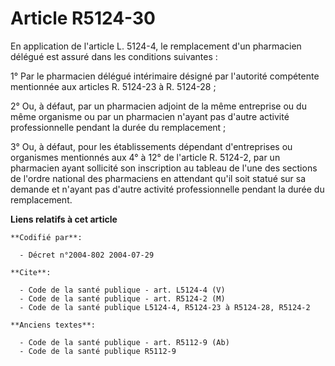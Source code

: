 # Article R5124-30

En application de l'article L. 5124-4, le remplacement d'un pharmacien délégué est assuré dans les conditions suivantes :

1° Par le pharmacien délégué intérimaire désigné par l'autorité compétente mentionnée aux articles R. 5124-23 à R. 5124-28 ;

2° Ou, à défaut, par un pharmacien adjoint de la même entreprise ou du même organisme ou par un pharmacien n'ayant pas
d'autre activité professionnelle pendant la durée du remplacement ;

3° Ou, à défaut, pour les établissements dépendant d'entreprises ou organismes mentionnés aux 4° à 12° de l'article R.
5124-2, par un pharmacien ayant sollicité son inscription au tableau de l'une des sections de l'ordre national des
pharmaciens en attendant qu'il soit statué sur sa demande et n'ayant pas d'autre activité professionnelle pendant la durée du
remplacement.

**Liens relatifs à cet article**

	**Codifié par**:

	  - Décret n°2004-802 2004-07-29

	**Cite**:

	  - Code de la santé publique - art. L5124-4 (V)
	  - Code de la santé publique - art. R5124-2 (M)
	  - Code de la santé publique L5124-4, R5124-23 à R5124-28, R5124-2

	**Anciens textes**:

	  - Code de la santé publique - art. R5112-9 (Ab)
	  - Code de la santé publique R5112-9
